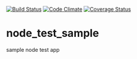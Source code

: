 [![Build Status](https://travis-ci.org/quocvu/node_test_sample.svg?branch=master)](https://travis-ci.org/quocvu/node_test_sample)
[![Code Climate](https://codeclimate.com/github/quocvu/node_test_sample/badges/gpa.svg)](https://codeclimate.com/github/quocvu/node_test_sample)
[![Coverage Status](https://coveralls.io/repos/github/quocvu/node_test_sample/badge.svg?branch=master)](https://coveralls.io/github/quocvu/node_test_sample?branch=master)

# node_test_sample
sample node test app
